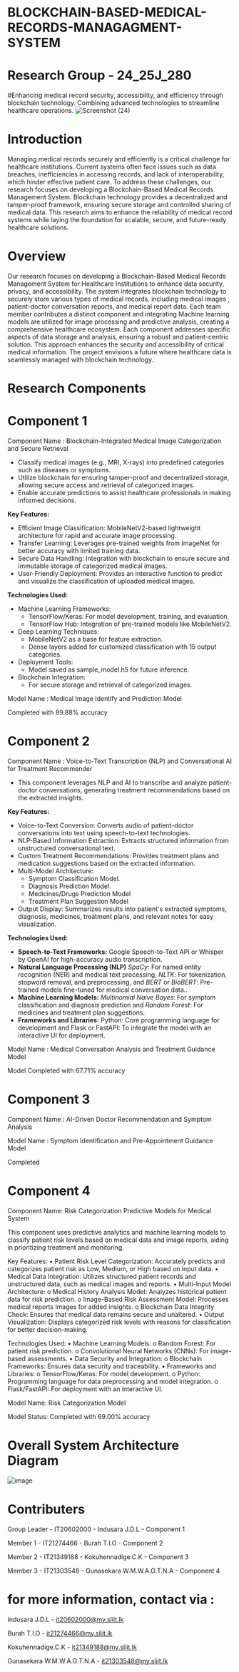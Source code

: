 # BLOCKCHAIN-BASED-MEDICAL-RECORDS-MANAGAGMENT-SYSTEM

# Research Group - 24_25J_280

#Enhancing medical record security, accessibility, and efficiency through blockchain technology. Combining advanced technologies to streamline healthcare operations.
![Screenshot (24)](https://github.com/user-attachments/assets/fc8140ce-4ec8-49f5-a036-7d7341c082ec)

# Introduction
Managing medical records securely and efficiently is a critical challenge for healthcare institutions. Current systems often face issues such as data breaches, inefficiencies in accessing records, and lack of interoperability, which hinder effective patient care. To address these challenges, our research focuses on developing a Blockchain-Based Medical Records Management System. Blockchain technology provides a decentralized and tamper-proof framework, ensuring secure storage and controlled sharing of medical data. This research aims to enhance the reliability of medical record systems while laying the foundation for scalable, secure, and future-ready healthcare solutions.

# Overview 
Our research focuses on developing a Blockchain-Based Medical Records Management System for Healthcare Institutions to enhance data security, privacy, and accessibility. The system integrates blockchain technology to securely store various types of medical records, including medical images , patient-doctor conversation reports,  and medical report data. Each team member contributes a distinct component and integrating  Machine learning models are utilized for image processing and predictive analysis, creating a comprehensive healthcare ecosystem. Each component addresses specific aspects of data storage and analysis, ensuring a robust and patient-centric solution. This approach enhances the security and accessibility of critical medical information. The project envisions a future where healthcare data is seamlessly managed with blockchain technology.

# Research Components

# Component 1 
Component Name : Blockchain-Integrated Medical Image Categorization and Secure Retrieval
- Classify medical images (e.g., MRI, X-rays) into predefined categories such as diseases or symptoms.
- Utilize blockchain for ensuring tamper-proof and decentralized storage, allowing secure access and retrieval of categorized images.
- Enable accurate predictions to assist healthcare professionals in making informed decisions.

**Key Features:** 
- Efficient Image Classification: MobileNetV2-based lightweight architecture for rapid and accurate image processing.
- Transfer Learning: Leverages pre-trained weights from ImageNet for better accuracy with limited training data.
- Secure Data Handling: Integration with blockchain to ensure secure and immutable storage of categorized medical images.
- User-Friendly Deployment: Provides an interactive function to predict and visualize the classification of uploaded medical images.

**Technologies Used:**  
- Machine Learning Frameworks:
    - TensorFlow/Keras: For model development, training, and evaluation.
    - TensorFlow Hub: Integration of pre-trained models like MobileNetV2.
- Deep Learning Techniques:
    - MobileNetV2 as a base for feature extraction.
    - Dense layers added for customized classification with 15 output categories.
- Deployment Tools:
    - Model saved as sample_model.h5 for future inference.
- Blockchain Integration:
    - For secure storage and retrieval of categorized images.

Model Name : Medical Image Identify and Prediction Model

Completed with 89.88% accuracy

# Component 2
Component Name : Voice-to-Text Transcription (NLP) and Conversational AI for Treatment Recommender
- This component leverages NLP and AI to transcribe and analyze patient-doctor conversations, generating treatment recommendations based on the extracted insights.

**Key Features:**  
- Voice-to-Text Conversion: Converts audio of patient-doctor conversations into text using speech-to-text technologies.
- NLP-Based Information Extraction: Extracts structured information from unstructured conversational text.
- Custom Treatment Recommendations: Provides treatment plans and medication suggestions based on the extracted information.
- Multi-Model Architecture:
    - Symptom Classification Model.
    - Diagnosis Prediction Model.
    - Medicines/Drugs Prediction Model
    - Treatment Plan Suggestion Model
- Output Display: Summarizes results into patient's extracted symptoms, diagnosis, medicines, treatment plans, and relevant notes for easy visualization.

**Technologies Used:**  
- **Speech-to-Text Frameworks:** Google Speech-to-Text API or Whisper by OpenAI for high-accuracy audio transcription.  
- **Natural Language Processing (NLP)** *SpaCy*: For named entity recognition (NER) and medical text processing, *NLTK*: For tokenization, stopword removal, and preprocessing, and *BERT* or *BioBERT*: Pre-trained models fine-tuned for medical conversation data.. 
- **Machine Learning Models:** *Multinomial Naive Bayes*: For symptom classification and diagnosis prediction and *Random Forest*: For medicines and treatment plan suggestions.
- **Frameworks and Libraries:** Python: Core programming language for development and Flask or FastAPI: To integrate the model with an interactive UI for deployment.

Model Name : Medical Conversation Analysis and Treatment Guidance Model

Model Completed with 67.71% accuracy 


# Component 3 
Component Name : AI-Driven Doctor Recommendation and Symptom Analysis

Model Name : Symptom Identification and Pre-Appointment Guidance Model

Completed


# Component 4
Component Name: Risk Categorization Predictive Models for Medical System

This component uses predictive analytics and machine learning models to classify patient risk levels based on medical data and image reports, aiding in prioritizing treatment and monitoring.

Key Features:
•	Patient Risk Level Categorization: Accurately predicts and categorizes patient risk as Low, Medium, or High based on input data.
•	Medical Data Integration: Utilizes structured patient records and unstructured data, such as medical images and reports.
•	Multi-Input Model Architecture:
o	Medical History Analysis Model: Analyzes historical patient data for risk prediction.
o	Image-Based Risk Assessment Model: Processes medical reports images for added insights.
o	Blockchain Data Integrity Check: Ensures that medical data remains secure and unaltered.
•	Output Visualization: Displays categorized risk levels with reasons for classification for better decision-making.

Technologies Used:
•	Machine Learning Models:
  o 	Random Forest: For patient risk prediction.
  o 	Convolutional Neural Networks (CNNs): For image-based assessments.
•	Data Security and Integration:
  o 	Blockchain Frameworks: Ensures data security and traceability.
•	Frameworks and Libraries:
o	TensorFlow/Keras: For model development.
o	Python: Programming language for data preprocessing and model integration.
o	Flask/FastAPI: For deployment with an interactive UI.


Model Name: Risk Categorization Model

Model Status: Completed with 69.00% accuracy



# Overall System Architecture Diagram

![image](https://github.com/user-attachments/assets/44741a22-e6b7-4cfa-915b-d385cbc02aef)

# Contributers

Group Leader - IT20602000 - Indusara J.D.L - Component 1

Member 1 - IT21274466 - Burah T.I.O - Component 2

Member 2 - IT21349188 - Kokuhennadige.C.K - Component 3

Member 3 - IT21303548 - Gunasekara W.M.W.A.G.T.N.A - Component 4

# for more information, contact via :
Indusara J.D.L - it20602000@my.sliit.lk

Burah T.I.O - it21274466@my.sliit.lk

Kokuhennadige.C.K - it21349188@my.sliit.lk

Gunasekara W.M.W.A.G.T.N.A - it21303548@my.sliit.lk
